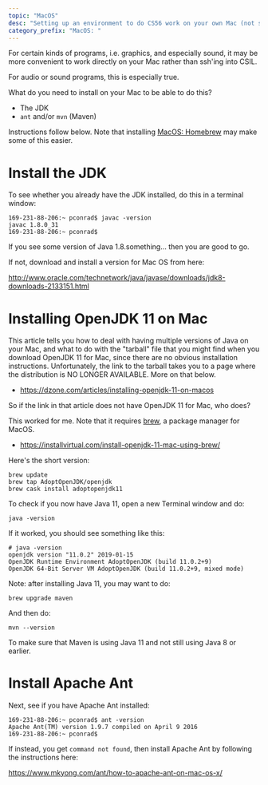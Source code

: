 ```yaml
---
topic: "MacOS"
desc: "Setting up an environment to do CS56 work on your own Mac (not ssh'ing into CSIL)"
category_prefix: "MacOS: "
---
```


For certain kinds of programs, i.e. graphics, and especially sound, 
it may be more convenient to work directly on your Mac rather than 
ssh'ing into CSIL.

For audio or sound programs, this is especially true.

What do you need to install on your Mac to be able to do this?

* The JDK
* `ant` and/or `mvn` (Maven)

Instructions follow below.   Note that installing [MacOS: Homebrew](/topics/macos_homebrew/) may make some of this easier.

# Install the JDK

To see whether you already have the JDK installed, do this in a terminal window:

```
169-231-88-206:~ pconrad$ javac -version
javac 1.8.0_31
169-231-88-206:~ pconrad$ 
```
If you see some version of Java 1.8.something... then you are good to go.

If not, download and install a version for Mac OS from here:

<http://www.oracle.com/technetwork/java/javase/downloads/jdk8-downloads-2133151.html>

# Installing OpenJDK 11 on Mac

This article tells you how to deal with having multiple versions of Java on your Mac, and what to do with the "tarball" file that you might find when you download OpenJDK 11 for Mac, since there are no obvious installation instructions.  Unfortunately, the link to the tarball takes you to a page where the distribution is NO LONGER AVAILABLE.  More on that below.
* <https://dzone.com/articles/installing-openjdk-11-on-macos>

So if the link in that article does not have OpenJDK 11 for Mac, who does?

This worked for me.  Note that it requires [brew](https://ucsb-cs56.github.io/topics/macos_homewbrew/), a package manager for MacOS.
* <https://installvirtual.com/install-openjdk-11-mac-using-brew/>

Here's the short version:

```
brew update
brew tap AdoptOpenJDK/openjdk
brew cask install adoptopenjdk11
```

To check if you now have Java 11, open a new Terminal window and do:

```
java -version
```

If it worked, you should see something like this:

```
# java -version
openjdk version "11.0.2" 2019-01-15
OpenJDK Runtime Environment AdoptOpenJDK (build 11.0.2+9)
OpenJDK 64-Bit Server VM AdoptOpenJDK (build 11.0.2+9, mixed mode)
```

Note: after installing Java 11, you may want to do:

```
brew upgrade maven
```

And then do:

```
mvn --version
```

To make sure that Maven is using Java 11 and not still using Java 8 or earlier.

# Install Apache Ant

Next, see if you have Apache Ant installed:

```
169-231-88-206:~ pconrad$ ant -version
Apache Ant(TM) version 1.9.7 compiled on April 9 2016
169-231-88-206:~ pconrad$
```

If instead, you get `command not found`, then install Apache Ant by following the instructions here:

<https://www.mkyong.com/ant/how-to-apache-ant-on-mac-os-x/>

